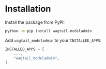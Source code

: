 # Installation

Install the package from PyPI:

```sh
python -m pip install wagtail-modeladmin
```

Add `wagtail_modeladmin` to your `INSTALLED_APPS`:

```python
INSTALLED_APPS = [
    ...,
    "wagtail_modeladmin",
]
```
